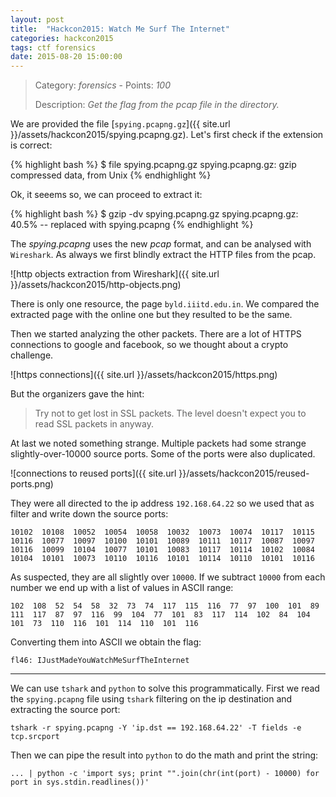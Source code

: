 ```yaml
---
layout: post
title:  "Hackcon2015: Watch Me Surf The Internet"
categories: hackcon2015
tags: ctf forensics
date: 2015-08-20 15:00:00
---
```


> Category: *forensics* - Points: *100*
>
> Description: *Get the flag from the pcap file in the directory.*

We are provided the file [`spying.pcapng.gz`]({{ site.url }}/assets/hackcon2015/spying.pcapng.gz). Let's first check if the extension is correct:

{% highlight bash %}
$ file spying.pcapng.gz
spying.pcapng.gz: gzip compressed data, from Unix
{% endhighlight %}

Ok, it seeems so, we can proceed to extract it:

{% highlight bash %}
$ gzip -dv spying.pcapng.gz
spying.pcapng.gz:	   40.5% -- replaced with spying.pcapng
{% endhighlight %}

The *spying.pcapng* uses the new *pcap* format, and can be analysed with `Wireshark`.
As always we first blindly extract the HTTP files from the pcap.

![http objects extraction from Wireshark]({{ site.url }}/assets/hackcon2015/http-objects.png)

There is only one resource, the page `byld.iiitd.edu.in`. We compared the extracted page with the online one but they resulted to be the same.

Then we started analyzing the other packets. There are a lot of HTTPS connections to google and facebook, so we thought about a crypto challenge.

![https connections]({{ site.url }}/assets/hackcon2015/https.png)

But the organizers gave the hint:

> Try not to get lost in SSL packets. The level doesn't expect you to read SSL packets in anyway.

At last we noted something strange. Multiple packets had some strange slightly-over-10000 source ports. Some of the ports were also duplicated.

![connections to reused ports]({{ site.url }}/assets/hackcon2015/reused-ports.png)

They were all directed to the ip address `192.168.64.22` so we used that as filter and write down the source ports:

    10102  10108  10052  10054  10058  10032  10073  10074  10117  10115  10116  10077  10097  10100  10101  10089  10111  10117  10087  10097  10116  10099  10104  10077  10101  10083  10117  10114  10102  10084  10104  10101  10073  10110  10116  10101  10114  10110  10101  10116

As suspected, they are all slightly over `10000`. If we subtract `10000` from each number we end up with a list of values in ASCII range:

    102  108  52  54  58  32  73  74  117  115  116  77  97  100  101  89  111  117  87  97  116  99  104  77  101  83  117  114  102  84  104  101  73  110  116  101  114  110  101  116

Converting them into ASCII we obtain the flag:

    fl46: IJustMadeYouWatchMeSurfTheInternet

------

We can use `tshark` and `python` to solve this programmatically. First we read the `spying.pcapng` file using `tshark` filtering on the ip destination and extracting the source port:

    tshark -r spying.pcapng -Y 'ip.dst == 192.168.64.22' -T fields -e tcp.srcport

Then we can pipe the result into `python` to do the math and print the string:

    ... | python -c 'import sys; print "".join(chr(int(port) - 10000) for port in sys.stdin.readlines())'

